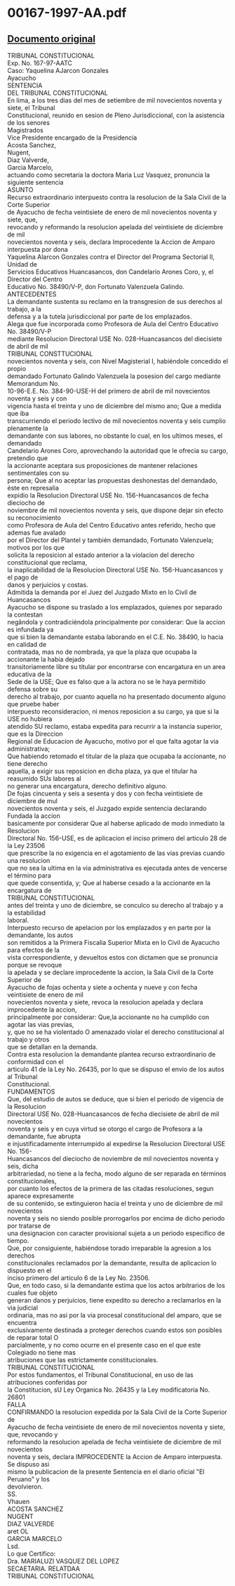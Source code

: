 
00167-1997-AA.pdf
=================
  
[Documento original](https://tc.gob.pe/jurisprudencia/1997/00167-1997-AA.pdf)  
---  
TRIBUNAL CONSTITUCIONAL  
Exp. No. 167-97-AATC  
Caso: Yaquelina AJarcon Gonzales  
Ayacucho  
SENTENCIA  
DEL TRIBUNAL CONSTITUCIONAL  
En lima, a los tres dias del mes de setiembre de mil novecientos noventa y siete, el Tribunal  
Constitucional, reunido en sesion de Pleno Jurisdiccional, con la asistencia de los senores  
Magistrados  
Vice Presidente encargado de la Presidencia  
Acosta Sanchez,  
Nugent,  
Diaz Valverde,  
Garcia Marcelo,  
actuando como secretaria la doctora Maria Luz Vasquez, pronuncia la siguiente sentencia  
ASUNTO  
Recurso extraordinario interpuesto contra la resolucion de la Sala Civil de la Corte Superior  
de Ayacucho de fecha veintisiete de enero de mil novecientos noventa y siete, que,  
revocando y reformando la resolucion apelada del veintisiete de diciembre de mil  
novecientos noventa y seis, declara Improcedente la Accion de Amparo interpuesta por dona  
Yaquelina Alarcon Gonzales contra el Director del Programa Sectorial II, Unidad de  
Servicios Educativos Huancasancos, don Candelario Arones Coro, y, el Director del Centro  
Educativo No. 38490/V-P, don Fortunato Valenzuela Galindo.  
ANTECEDENTES  
La demandante sustenta su reclamo en la transgresion de sus derechos al trabajo, a la  
defensa y a la tutela jurisdiccional por parte de los emplazados.  
Alega que fue incorporada como Profesora de Aula del Centro Educativo No. 38490/V-P  
mediante Resolucion Directoral USE No. 028-Huancasancos del diecisiete de abril de mil  
TRIBUNAL CONSTTUCIONAL  
novecientos noventa y seis, con Nivel Magisterial I, habiéndole concedido el propio  
demandado Fortunato Galindo Valenzuela la posesion del cargo mediante Memorandum No.  
10-96-E.E. No. 384-90-USE-H del primero de abril de mil novecientos noventa y seis y con  
vigencia hasta el treinta y uno de diciembre del mismo ano; Que a medida que iba  
transcurriendo el periodo lectivo de mil novecientos noventa y seis cumplio plenamente la  
demandante con sus labores, no obstante lo cual, en los ultimos meses, el demandado  
Candelario Arones Coro, aprovechando la autoridad que le ofrecia su cargo, pretendio que  
la accionante aceptara sus proposiciones de mantener relaciones sentimentales con su  
persona; Que al no aceptar las propuestas deshonestas del demandado, éste en represalia  
expidio la Resolucion Directoral USE No. 156-Huancasancos de fecha dieciocho de  
noviembre de mil novecientos noventa y seis, que dispone dejar sin efecto su reconocimiento  
como Profesora de Aula del Centro Educativo antes referido, hecho que ademas fue avalado  
por el Director del Plantel y también demandado, Fortunato Valenzuela; motivos por los que  
solicita la reposicion al estado anterior a la violacion del derecho constitucional que reclama,  
la inaplicabilidad de la Resolucion Directoral USE No. 156-Huancasancos y el pago de  
danos y perjuicios y costas.  
Admitida la demanda por el Juez del Juzgado Mixto en lo Civil de Huancasancos  
Ayacucho se dispone su traslado a los emplazados, quienes por separado la contestan  
negândola y contradiciéndola principalmente por considerar: Que la accion es infundada ya  
que si bien la demandante estaba laborando en el C.E. No. 38490, lo hacia en calidad de  
contratada, mas no de nombrada, ya que la plaza que ocupaba la accionante la habia dejado  
transitoriamente libre su titular por encontrarse con encargatura en un area educativa de la  
Sede de la USE; Que es falso que a la actora no se le haya permitido defensa sobre su  
derecho al trabajo, por cuanto aquella no ha presentado documento alguno que pruebe haber  
interpuesto reconsideracion, ni menos reposicion a su cargo, ya que si la USE no hubiera  
atendido SU reclamo, estaba expedita para recurrir a la instancia superior, que es la Direccion  
Regional de Educacion de Ayacucho, motivo por el que falta agotar la via administrativa;  
Que habiendo retomado el titular de la plaza que ocupaba la accionante, no tiene derecho  
aquella, a exigir sus reposicion en dicha plaza, ya que el titular ha reasumido SUs labores al  
no generar una encargatura, derecho definitivo alguno.  
De fojas cincuenta y seis a sesenta y dos y con fecha veintisiete de diciembre de mul  
novecientos noventa y seis, el Juzgado expide sentencia declarando Fundada la accion  
basicamente por considerar Que al haberse aplicado de modo inmediato la Resolucion  
Directoral No. 156-USE, es de aplicacion el inciso primero del articulo 28 de la Ley 23506  
que prescribe la no exigencia en el agotamiento de las vias previas cuando una resolucion  
que no sea la ultima en la via administrativa es ejecutada antes de vencerse el término para  
que quede consentida, y; Que al haberse cesado a la accionante en la encargatura de  
TRIBUNAL CONSTITUCIONAL  
antes del treinta y uno de diciembre, se conculco su derecho al trabajo y a la estabilidad  
laboral.  
Interpuesto recurso de apelacion por los emplazados y en parte por la demandante, los autos  
son remitidos a la Primera Fiscalia Superior Mixta en lo Civil de Ayacucho para efectos de la  
vista correspondiente, y devueltos estos con dictamen que se pronuncia porque se revoque  
la apelada y se declare improcedente la accion, la Sala Civil de la Corte Superior de  
Ayacucho de fojas ochenta y siete a ochenta y nueve y con fecha veintisiete de enero de mil  
novecientos noventa y siete, revoca la resolucion apelada y declara improcedente la accion,  
principalmente por considerar: Que,la accionante no ha cumplido con agotar las vias previas,  
y, que no se ha violentado O amenazado violar el derecho constitucional al trabajo y otros  
que se detallan en la demanda.  
Contra esta resolucion la demandante plantea recurso extraordinario de conformidad con el  
articulo 41 de la Ley No. 26435, por lo que se dispuso el envio de los autos al Tribunal  
Constitucional.  
FUNDAMENTOS  
Que, del estudio de autos se deduce, que si bien el periodo de vigencia de la Resolucion  
Directoral USE No. 028-Huancasancos de fecha diecisiete de abril de mil novecientos  
noventa y seis y en cuya virtud se otorgo el cargo de Profesora a la demandante, fue abrupta  
e injustificadamente interrumpido al expedirse la Resolucion Directoral USE No. 156-  
Huancasancos del dieciocho de noviembre de mil novecientos noventa y seis, dicha  
arbitrariedad, no tiene a la fecha, modo alguno de ser reparada en términos constitucionales,  
por cuanto los efectos de la primera de las citadas resoluciones, segun aparece expresamente  
de su contenido, se extinguieron hacia el treinta y uno de diciembre de mil novecientos  
noventa y seis no siendo posible prorrogarlos por encima de dicho periodo por tratarse de  
una designacion con caracter provisional sujeta a un periodo especifico de tiempo.  
Que, por consiguiente, habiéndose torado irreparable la agresion a los derechos  
constitucionales reclamados por la demandante, resulta de aplicacion lo dispuesto en el  
inciso primero del articulo 6 de la Ley No. 23506.  
Que, en todo caso, si la demandante estima que los actos arbitrarios de los cuales fue objeto  
generan danos y perjuicios, tiene expedito su derecho a reclamarlos en la via judicial  
ordinaria, mas no asi por la via procesal constitucional del amparo, que se encuentra  
exclusivamente destinada a proteger derechos cuando estos son posibles de reparar total O  
parcialmente, y no como ocurre en el presente caso en el que este Colegiado no tiene mas  
atribuciones que las estrictamente constitucionales.  
TRIBUNAL CONSTITUCIONAL  
Por estos fundamentos, el Tribunal Constitucional, en uso de las atribuciones conferidas por  
la Constitucion, sU Ley Organica No. 26435 y la Ley modificatoria No. 26801  
FALLA  
CONFIRMANDO la resolucion expedida por la Sala Civil de la Corte Superior de  
Ayacucho de fecha veintisiete de enero de mil novecientos noventa y siete, que, revocando y  
reformando la resolucion apelada de fecha veintisiete de diciembre de mil novecientos  
noventa y seis, declara IMPROCEDENTE la Accion de Amparo interpuesta. Se dispuso asi  
mismo la publicacion de la presente Sentencia en el diario oficial "El Peruano" y los  
devolvieron.  
SS.  
Vhauen  
ACOSTA SANCHEZ  
NUGENT  
DIAZ VALVERDE  
aret OL  
GARCIA MARCELO  
Lsd.  
Lo que Certifico:  
Dra. MARIALUZI VASQUEZ DEL LOPEZ  
SECAETARIA. RELATDAA  
TRIBUNAL CONSTITUCIONAL